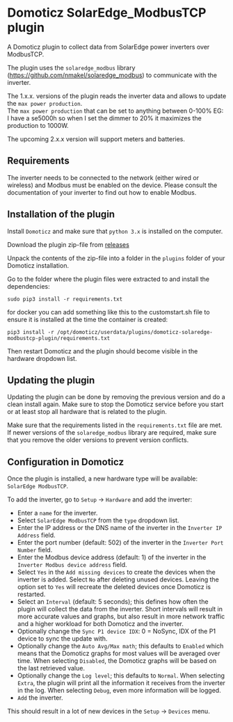 # Domoticz SolarEdge_ModbusTCP plugin

A Domoticz plugin to collect data from SolarEdge power inverters over ModbusTCP.

The plugin uses the `solaredge_modbus` library (<https://github.com/nmakel/solaredge_modbus>) to communicate with the inverter.

The 1.x.x. versions of the plugin reads the inverter data and allows to update the `max power production`.  
The `max power production` that can be set to anything between 0-100% EG: I have a se5000h so when I set the dimmer to 20% it maximizes the production to 1000W.

The upcoming 2.x.x version will support meters and batteries.

## Requirements

The inverter needs to be connected to the network (either wired or wireless) and Modbus must be enabled on the device. Please consult the documentation of your inverter to find out how to enable Modbus.

## Installation of the plugin

Install `Domoticz` and make sure that `python 3.x` is installed on the computer.

Download the plugin zip-file from [releases](https://github.com/addiejanssen/domoticz-solaredge-modbustcp-plugin/releases)

Unpack the contents of the zip-file into a folder in the `plugins` folder of your Domoticz installation.

Go to the folder where the plugin files were extracted to and install the dependencies:

```
sudo pip3 install -r requirements.txt
```

for docker you can add something like this to the customstart.sh file to ensure it is installed at the time the container is created:

```
pip3 install -r /opt/domoticz/userdata/plugins/domoticz-solaredge-modbustcp-plugin/requirements.txt
```


Then restart Domoticz and the plugin should become visible in the hardware dropdown list.

## Updating the plugin

Updating the plugin can be done by removing the previous version and do a clean install again. Make sure to stop the Domoticz service before you start or at least stop all hardware that is related to the plugin.

Make sure that the requirements listed in the `requirements.txt` file are met. If newer versions of the `solaredge_modbus` library are required, make sure that you remove the older versions to prevent version conflicts.

## Configuration in Domoticz

Once the plugin is installed, a new hardware type will be available: `SolarEdge ModbusTCP`.

To add the inverter, go to `Setup` -\> `Hardware` and add the inverter:

-   Enter a `name` for the inverter.
-   Select `SolarEdge ModbusTCP` from the `type` dropdown list.
-   Enter the IP address or the DNS name of the inverter in the `Inverter IP Address` field.
-   Enter the port number (default: 502) of the inverter in the `Inverter Port Number` field.
-   Enter the Modbus device address (default: 1) of the inverter in the `Inverter Modbus device address` field.
-   Select `Yes` in the `Add missing devices` to create the devices when the inverter is added. Select `No` after deleting unused devices. Leaving the option set to `Yes` will recreate the deleted devices once Domoticz is restarted.
-   Select an `Interval` (default: 5 seconds); this defines how often the plugin will collect the data from the inverter. Short intervals will result in more accurate values and graphs, but also result in more network traffic and a higher workload for both Domoticz and the inverter.
-   Optionally change the `Sync P1 device IDX`: 0 = NoSync, IDX of the P1 device to sync the update with.
-   Optionally change the `Auto Avg/Max math`; this defaults to `Enabled` which means that the Domoticz graphs for most values will be averaged over time. When selecting `Disabled`, the Domoticz graphs will be based on the last retrieved value.
-   Optionally change the `Log level`; this defaults to `Normal`. When selecting `Extra`, the plugin will print all the information it receives from the inverter in the log. When selecting `Debug`, even more information will be logged.
-   `Add` the inverter.

This should result in a lot of new devices in the `Setup` -\> `Devices` menu.
